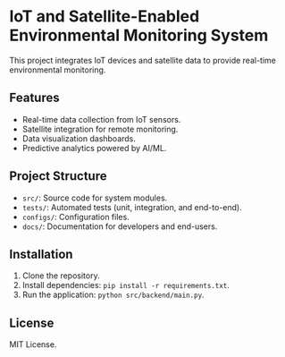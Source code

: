 
# IoT and Satellite-Enabled Environmental Monitoring System

This project integrates IoT devices and satellite data to provide real-time environmental monitoring.

## Features
- Real-time data collection from IoT sensors.
- Satellite integration for remote monitoring.
- Data visualization dashboards.
- Predictive analytics powered by AI/ML.

## Project Structure
- `src/`: Source code for system modules.
- `tests/`: Automated tests (unit, integration, and end-to-end).
- `configs/`: Configuration files.
- `docs/`: Documentation for developers and end-users.

## Installation
1. Clone the repository.
2. Install dependencies: `pip install -r requirements.txt`.
3. Run the application: `python src/backend/main.py`.

## License
MIT License.

